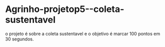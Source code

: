 # Agrinho-projetop5--coleta-sustentavel
o projeto é sobre a coleta sustentavel e o objetivo é marcar 100 pontos em 30 segundos.
